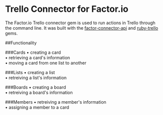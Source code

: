 Trello Connector for Factor.io
======================

The Factor.io Trello connector gem is used to run actions in Trello through the command line. It was built with the [factor-connector-api](https://github.com/factor-io/connector-api) and [ruby-trello](https://github.com/jeremytregunna/ruby-trello) gems.

##Functionality

###Cards
• creating a card<br />
• retrieving a card's information<br />
• moving a card from one list to another<br />

###Lists
• creating a list<br />
• retreiving a list's information<br />

###Boards
• creating a board<br />
• retreiving a board's information<br />

###Members
• retreiving a member's information<br />
• assigning a member to a card

